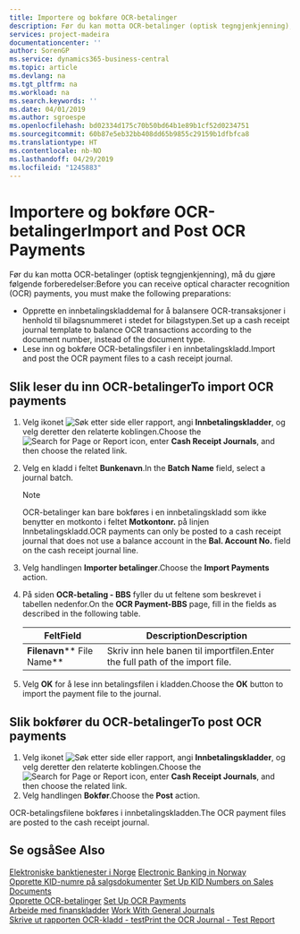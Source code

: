 ```yaml
---
title: Importere og bokføre OCR-betalinger
description: Før du kan motta OCR-betalinger (optisk tegngjenkjenning), må du gjøre noen forberedelser.
services: project-madeira
documentationcenter: ''
author: SorenGP
ms.service: dynamics365-business-central
ms.topic: article
ms.devlang: na
ms.tgt_pltfrm: na
ms.workload: na
ms.search.keywords: ''
ms.date: 04/01/2019
ms.author: sgroespe
ms.openlocfilehash: bd02334d175c70b50bd64b1e89b1cf52d0234751
ms.sourcegitcommit: 60b87e5eb32bb408dd65b9855c29159b1dfbfca8
ms.translationtype: HT
ms.contentlocale: nb-NO
ms.lasthandoff: 04/29/2019
ms.locfileid: "1245883"
---
```

# <a name="import-and-post-ocr-payments"></a><span data-ttu-id="0a239-103">Importere og bokføre OCR-betalinger</span><span class="sxs-lookup"><span data-stu-id="0a239-103">Import and Post OCR Payments</span></span>
<span data-ttu-id="0a239-104">Før du kan motta OCR-betalinger (optisk tegngjenkjenning), må du gjøre følgende forberedelser:</span><span class="sxs-lookup"><span data-stu-id="0a239-104">Before you can receive optical character recognition (OCR) payments, you must make the following preparations:</span></span>  

- <span data-ttu-id="0a239-105">Opprette en innbetalingskladdemal for å balansere OCR-transaksjoner i henhold til bilagsnummeret i stedet for bilagstypen.</span><span class="sxs-lookup"><span data-stu-id="0a239-105">Set up a cash receipt journal template to balance OCR transactions according to the document number, instead of the document type.</span></span>  
- <span data-ttu-id="0a239-106">Lese inn og bokføre OCR-betalingsfiler i en innbetalingskladd.</span><span class="sxs-lookup"><span data-stu-id="0a239-106">Import and post the OCR payment files to a cash receipt journal.</span></span>  

## <a name="to-import-ocr-payments"></a><span data-ttu-id="0a239-107">Slik leser du inn OCR-betalinger</span><span class="sxs-lookup"><span data-stu-id="0a239-107">To import OCR payments</span></span>  

1.  <span data-ttu-id="0a239-108">Velg ikonet ![Søk etter side eller rapport](../../media/ui-search/search_small.png "Søk etter side eller rapport"), angi **Innbetalingskladder**, og velg deretter den relaterte koblingen.</span><span class="sxs-lookup"><span data-stu-id="0a239-108">Choose the ![Search for Page or Report](../../media/ui-search/search_small.png "Search for Page or Report icon") icon, enter **Cash Receipt Journals**, and then choose the related link.</span></span>  
2.  <span data-ttu-id="0a239-109">Velg en kladd i feltet **Bunkenavn**.</span><span class="sxs-lookup"><span data-stu-id="0a239-109">In the **Batch Name** field, select a journal batch.</span></span>  

    > [!NOTE]  
    >  <span data-ttu-id="0a239-110">OCR-betalinger kan bare bokføres i en innbetalingskladd som ikke benytter en motkonto i feltet **Motkontonr.** på linjen Innbetalingskladd.</span><span class="sxs-lookup"><span data-stu-id="0a239-110">OCR payments can only be posted to a cash receipt journal that does not use a balance account in the **Bal. Account No.** field on the cash receipt journal line.</span></span>  

3.  <span data-ttu-id="0a239-111">Velg handlingen **Importer betalinger**.</span><span class="sxs-lookup"><span data-stu-id="0a239-111">Choose the **Import Payments** action.</span></span>  
4.  <span data-ttu-id="0a239-112">På siden **OCR-betaling - BBS** fyller du ut feltene som beskrevet i tabellen nedenfor.</span><span class="sxs-lookup"><span data-stu-id="0a239-112">On the **OCR Payment-BBS** page, fill in the fields as described in the following table.</span></span>  

    |<span data-ttu-id="0a239-113">Felt</span><span class="sxs-lookup"><span data-stu-id="0a239-113">Field</span></span>|<span data-ttu-id="0a239-114">Description</span><span class="sxs-lookup"><span data-stu-id="0a239-114">Description</span></span>|  
    |---------------------------------|---------------------------------------|  
    |<span data-ttu-id="0a239-115">**Filenavn**</span><span class="sxs-lookup"><span data-stu-id="0a239-115">\*\* File Name\*\*</span></span>|<span data-ttu-id="0a239-116">Skriv inn hele banen til importfilen.</span><span class="sxs-lookup"><span data-stu-id="0a239-116">Enter the full path of the import file.</span></span>|  

5.  <span data-ttu-id="0a239-117">Velg **OK** for å lese inn betalingsfilen i kladden.</span><span class="sxs-lookup"><span data-stu-id="0a239-117">Choose the **OK** button to import the payment file to the journal.</span></span>  

## <a name="to-post-ocr-payments"></a><span data-ttu-id="0a239-118">Slik bokfører du OCR-betalinger</span><span class="sxs-lookup"><span data-stu-id="0a239-118">To post OCR payments</span></span>  

1.  <span data-ttu-id="0a239-119">Velg ikonet ![Søk etter side eller rapport](../../media/ui-search/search_small.png "Søk etter side eller rapport"), angi **Innbetalingskladder**, og velg deretter den relaterte koblingen.</span><span class="sxs-lookup"><span data-stu-id="0a239-119">Choose the ![Search for Page or Report](../../media/ui-search/search_small.png "Search for Page or Report icon") icon, enter **Cash Receipt Journals**, and then choose the related link.</span></span>  
2.  <span data-ttu-id="0a239-120">Velg handlingen **Bokfør**.</span><span class="sxs-lookup"><span data-stu-id="0a239-120">Choose the **Post** action.</span></span>  

<span data-ttu-id="0a239-121">OCR-betalingsfilene bokføres i innbetalingskladden.</span><span class="sxs-lookup"><span data-stu-id="0a239-121">The OCR payment files are posted to the cash receipt journal.</span></span>  

## <a name="see-also"></a><span data-ttu-id="0a239-122">Se også</span><span class="sxs-lookup"><span data-stu-id="0a239-122">See Also</span></span>  
 <span data-ttu-id="0a239-123">[Elektroniske banktjenester i Norge](electronic-banking-in-norway.md) </span><span class="sxs-lookup"><span data-stu-id="0a239-123">[Electronic Banking in Norway](electronic-banking-in-norway.md) </span></span>  
 <span data-ttu-id="0a239-124">[Opprette KID-numre på salgsdokumenter](how-to-set-up-kid-numbers-on-sales-documents.md) </span><span class="sxs-lookup"><span data-stu-id="0a239-124">[Set Up KID Numbers on Sales Documents](how-to-set-up-kid-numbers-on-sales-documents.md) </span></span>  
 <span data-ttu-id="0a239-125">[Opprette OCR-betalinger](how-to-set-up-ocr-payments.md) </span><span class="sxs-lookup"><span data-stu-id="0a239-125">[Set Up OCR Payments](how-to-set-up-ocr-payments.md) </span></span>  
 <span data-ttu-id="0a239-126">[Arbeide med finanskladder](../../ui-work-general-journals.md) </span><span class="sxs-lookup"><span data-stu-id="0a239-126">[Work With General Journals](../../ui-work-general-journals.md) </span></span>  
 [<span data-ttu-id="0a239-127">Skrive ut rapporten OCR-kladd - test</span><span class="sxs-lookup"><span data-stu-id="0a239-127">Print the OCR Journal - Test Report</span></span>](how-to-print-the-ocr-journal-test-report.md)
